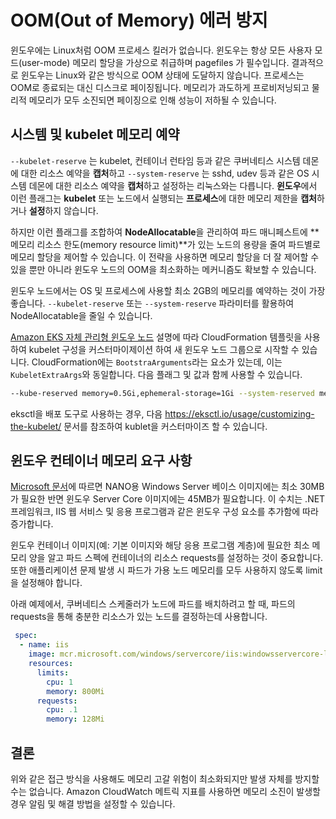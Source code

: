 # OOM(Out of Memory) 에러 방지

윈도우에는 Linux처럼 OOM 프로세스 킬러가 없습니다. 윈도우는 항상 모든 사용자 모드(user-mode) 메모리 할당을 가상으로 취급하며 pagefiles 가 필수입니다. 결과적으로 윈도우는 Linux와 같은 방식으로 OOM 상태에 도달하지 않습니다. 프로세스는 OOM로 종료되는 대신 디스크로 페이징됩니다. 메모리가 과도하게 프로비저닝되고 물리적 메모리가 모두 소진되면 페이징으로 인해 성능이 저하될 수 있습니다.

## 시스템 및 kubelet 메모리 예약
`--kubelet-reserve` 는 kubelet, 컨테이너 런타임 등과 같은 쿠버네티스 시스템 데몬에 대한 리소스 예약을 **캡처**하고 `--system-reserve` 는 sshd, udev 등과 같은 OS 시스템 데몬에 대한 리소스 예약을 **캡처**하고 설정하는 리눅스와는 다릅니다. **윈도우**에서 이런 플래그는 **kubelet** 또는 노드에서 실행되는 **프로세스**에 대한 메모리 제한을 **캡처**하거나 **설정**하지 않습니다.

하지만 이런 플래그를 조합하여 **NodeAllocatable**을 관리하여 파드 매니페스트에 **메모리 리소스 한도(memory resource limit)**가 있는 노드의 용량을 줄여 파드별로 메모리 할당을 제어할 수 있습니다. 이 전략을 사용하면 메모리 할당을 더 잘 제어할 수 있을 뿐만 아니라 윈도우 노드의 OOM을 최소화하는 메커니즘도 확보할 수 있습니다.

윈도우 노드에서는 OS 및 프로세스에 사용할 최소 2GB의 메모리를 예약하는 것이 가장 좋습니다. `--kubelet-reserve` 또는 `--system-reserve`  파라미터를 활용하여 NodeAllocatable을 줄일 수 있습니다.

[Amazon EKS 자체 관리형 윈도우 노드](https://docs.aws.amazon.com/eks/latest/userguide/launch-windows-workers.html) 설명에 따라 CloudFormation 템플릿을 사용하여 kubelet 구성을 커스터마이제이션 하여 새 윈도우 노드 그룹으로 시작할 수 있습니다. CloudFormation에는 `BootstraArguments`라는 요소가 있는데, 이는 `KubeletExtraArgs`와 동일합니다. 다음 플래그 및 값과 함께 사용할 수 있습니다.

```bash 
--kube-reserved memory=0.5Gi,ephemeral-storage=1Gi --system-reserved memory=1.5Gi,ephemeral-storage=1Gi --eviction-hard memory.available<200Mi,nodefs.available<10%"
```

eksctl을 배포 도구로 사용하는 경우, 다음 https://eksctl.io/usage/customizing-the-kubelet/ 문서를 참조하여 kublet을 커스터마이즈 할 수 있습니다.

## 윈도우 컨테이너 메모리 요구 사항
[Microsoft 문서](https://docs.microsoft.com/en-us/virtualization/windowscontainers/deploy-containers/system-requirements)에 따르면 NANO용 Windows Server 베이스 이미지에는 최소 30MB가 필요한 반면 윈도우 Server Core 이미지에는 45MB가 필요합니다. 이 수치는 .NET 프레임워크, IIS 웹 서비스 및 응용 프로그램과 같은 윈도우 구성 요소를 추가함에 따라 증가합니다.

윈도우 컨테이너 이미지(예: 기본 이미지와 해당 응용 프로그램 계층)에 필요한 최소 메모리 양을 알고 파드 스펙에 컨테이너의 리소스 requests를 설정하는 것이 중요합니다. 또한 애플리케이션 문제 발생 시 파드가 가용 노드 메모리를 모두 사용하지 않도록 limit을 설정해야 합니다.

아래 예제에서, 쿠버네티스 스케줄러가 노드에 파드를 배치하려고 할 때, 파드의 requests을 통해 충분한 리소스가 있는 노드를 결정하는데 사용합니다.

```yaml 
 spec:
  - name: iis
    image: mcr.microsoft.com/windows/servercore/iis:windowsservercore-ltsc2019
    resources:
      limits:
        cpu: 1
        memory: 800Mi
      requests:
        cpu: .1
        memory: 128Mi
```
## 결론

위와 같은 접근 방식을 사용해도 메모리 고갈 위험이 최소화되지만 발생 자체를 방지할 수는 없습니다. Amazon CloudWatch 메트릭 지표를 사용하면 메모리 소진이 발생할 경우 알림 및 해결 방법을 설정할 수 있습니다.

